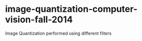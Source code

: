 # image-quantization-computer-vision-fall-2014
Image Quantization performed using different filters

